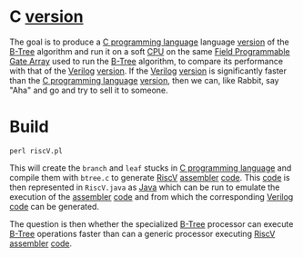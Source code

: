 # C [version](https://en.wikipedia.org/wiki/Software_versioning) 
The goal is to produce a [C programming language](https://b-ok.xyz/book/633119/db5c78) language [version](https://en.wikipedia.org/wiki/Software_versioning) of the [B-Tree](https://en.wikipedia.org/wiki/B-tree) algorithm and run it
on a soft [CPU](https://en.wikipedia.org/wiki/Central_processing_unit) on the same [Field Programmable Gate Array](https://en.wikipedia.org/wiki/Field-programmable_gate_array) used to run the [B-Tree](https://en.wikipedia.org/wiki/B-tree) algorithm, to compare its
performance with that of the [Verilog](https://en.wikipedia.org/wiki/Verilog) [version](https://en.wikipedia.org/wiki/Software_versioning). 
If the [Verilog](https://en.wikipedia.org/wiki/Verilog) [version](https://en.wikipedia.org/wiki/Software_versioning) is significantly faster than the [C programming language](https://b-ok.xyz/book/633119/db5c78) [version](https://en.wikipedia.org/wiki/Software_versioning), then we
can, like Rabbit, say "Aha" and go and try to sell it to someone.

# Build

```
perl riscV.pl
```

This will create the ``branch`` and ``leaf`` stucks in [C programming language](https://b-ok.xyz/book/633119/db5c78) and compile them
with ``btree.c`` to generate [RiscV](https://en.wikipedia.org/wiki/RISC-V) [assembler](https://en.wikipedia.org/wiki/Assembly_language#Assembler) [code](https://en.wikipedia.org/wiki/Computer_program).  This [code](https://en.wikipedia.org/wiki/Computer_program) is then
represented in ``RiscV.java`` as [Java](https://en.wikipedia.org/wiki/Java_(programming_language)) which can  be run to emulate the
execution of the [assembler](https://en.wikipedia.org/wiki/Assembly_language#Assembler) [code](https://en.wikipedia.org/wiki/Computer_program) and from which the corresponding [Verilog](https://en.wikipedia.org/wiki/Verilog) [code](https://en.wikipedia.org/wiki/Computer_program) can be generated.

The question is then whether the specialized [B-Tree](https://en.wikipedia.org/wiki/B-tree) processor can execute [B-Tree](https://en.wikipedia.org/wiki/B-tree) operations faster than can a generic processor executing [RiscV](https://en.wikipedia.org/wiki/RISC-V) [assembler](https://en.wikipedia.org/wiki/Assembly_language#Assembler) [code](https://en.wikipedia.org/wiki/Computer_program). 